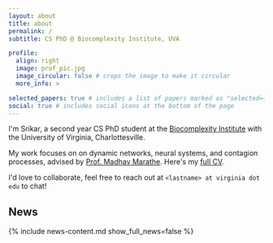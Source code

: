 ```yaml
---
layout: about
title: about
permalink: /
subtitle: CS PhD @ Biocomplexity Institute, UVA

profile:
  align: right
  image: prof_pic.jpg
  image_circular: false # crops the image to make it circular
  more_info: >

selected_papers: true # includes a list of papers marked as "selected={true}"
social: true # includes social icons at the bottom of the page
---
```


I'm Srikar, a second year CS PhD student at the <a href="https://biocomplexity.virginia.edu/"  target="_blank">Biocomplexity Institute</a> with the University of Virginia, Charlottesville.

My work focuses on on dynamic networks, neural systems, and contagion processes, advised by <a href="https://engineering.virginia.edu/faculty/madhav-marathe"  target="_blank">Prof. Madhav Marathe</a>. Here's my <a href="assets/pdf/cv.pdf"  target="_blank">full CV</a>. 

I'd love to collaborate, feel free to reach out at `<lastname> at virginia dot edu` to chat!

<h2>News</h2>
{% include news-content.md show_full_news=false %}